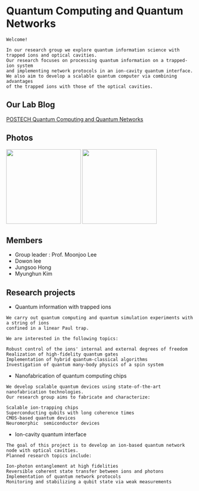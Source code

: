 # Quantum Computing and Quantum Networks


```
Welcome!

In our research group we explore quantum information science with trapped ions and optical cavities. 
Our research focuses on processing quantum information on a trapped-ion system 
and implementing network protocols in an ion-cavity quantum interface. 
We also aim to develop a scalable quantum computer via combining advantages 
of the trapped ions with those of the optical cavities.
```
## Our Lab Blog
[POSTECH Quantum Computing and Quantum Networks](https://groups.google.com/forum/?utm_medium=email&utm_source=footer#!forum/qcqn)

Photos
------------

<div>
<img width="200" src="https://user-images.githubusercontent.com/69956236/91005622-4df62c00-e612-11ea-8b45-03eed181c437.png">
<img width="200" src="https://user-images.githubusercontent.com/69956236/91007517-2b1a4680-e617-11ea-99a5-f3252119fd9b.jpg">
</div>  

Members
-------------
* Group leader : Prof. Moonjoo Lee
* Dowon lee
* Jungsoo Hong
* Myunghun Kim


## Research projects

* Quantum information with trapped ions
```
We carry out quantum computing and quantum simulation experiments with a string of ions 
confined in a linear Paul trap. 

We are interested in the following topics:

Robust control of the ions' internal and external degrees of freedom
Realization of high-fidelity quantum gates
Implementation of hybrid quantum-classical algorithms
Investigation of quantum many-body physics of a spin system

```
* Nanofabrication of quantum computing chips
```
We develop scalable quantum devices using state-of-the-art nanofabrication technologies. 
Our research group aims to fabricate and characterize:

Scalable ion-trapping chips
Superconducting qubits with long coherence times
CMOS-based quantum devices
Neuromorphic  semiconductor devices
```

* Ion-cavity quantum interface
```
The goal of this project is to develop an ion-based quantum network node with optical cavities.
Planned research topics include:

Ion-photon entanglement at high fidelities
Reversible coherent state transfer between ions and photons
Implementation of quantum network protocols
Monitoring and stabilizing a qubit state via weak measurements
```

